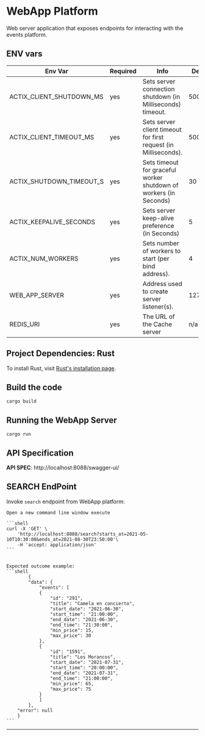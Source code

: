 # WebApp Platform

Web server application that exposes endpoints for interacting with the events platform.

## ENV vars

| Env Var                                             | Required | Info                                                                          | Default Value                             |
| --------------------------------------------------- | -------- | ----------------------------------------------------------------------------- | ----------------------------------------- |
| ACTIX_CLIENT_SHUTDOWN_MS                             | yes      |  Sets server connection shutdown (in Milliseconds) timeout.                                                 | 5000                                       |
| ACTIX_CLIENT_TIMEOUT_MS                           | yes      | Sets server client timeout for first request (in Milliseconds).                                        | 5000                                        |
| ACTIX_SHUTDOWN_TIMEOUT_S                               | yes         | Sets timeout for graceful worker shutdown of workers (in Seconds)                                       | 30                                       |
| ACTIX_KEEPALIVE_SECONDS                               | yes         | Sets server keep-alive preference (in Seconds)                                           | 5                                       |
| ACTIX_NUM_WORKERS                               | yes         | Sets number of workers to start (per bind address).                                          | 4                                      |
| WEB_APP_SERVER                               | yes         |  Address used to create server listener(s).                                      | 127.0.0.1:8088                                       |
| REDIS_URI                               | yes         | The URL of the Cache server                                            | n/a                                       |


## Project Dependencies: Rust

To install Rust, visit [Rust's installation page](https://www.rust-lang.org/tools/install).


## Build the code

```shell
cargo build
```

## Running the WebApp Server

```shell
cargo run
```

## API Specification
**API SPEC**: http://localhost:8088/swagger-ui/



## SEARCH EndPoint
Invoke `search` endpoint from WebApp platform:
   
    Open a new command line window execute

    ```shell
    curl -X 'GET' \
        'http://localhost:8088/search?starts_at=2021-05-10T10:30:00&ends_at=2021-08-30T23:50:00'\
        -H 'accept: application/json'
    ```


    Expected outcome example: 
    ```shell
            {
            "data": {
                "events": [
                {
                    "id": "291",
                    "title": "Camela en concierto",
                    "start_date": "2021-06-30",
                    "start_time": "21:00:00",
                    "end_date": "2021-06-30",
                    "end_time": "21:30:00",
                    "min_price": 15,
                    "max_price": 30
                },
                {
                    "id": "1591",
                    "title": "Los Morancos",
                    "start_date": "2021-07-31",
                    "start_time": "20:00:00",
                    "end_date": "2021-07-31",
                    "end_time": "21:00:00",
                    "min_price": 65,
                    "max_price": 75
                }
                ]
            },
        "error": null
        }
    ```


---------------